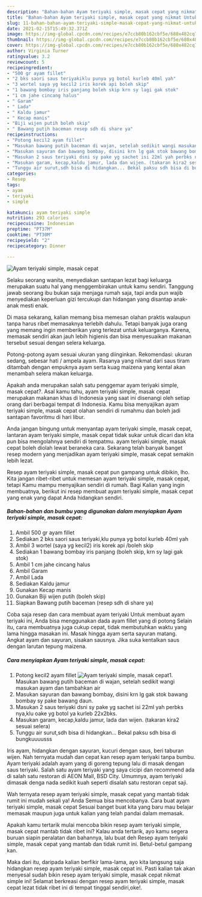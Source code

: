 ```yaml
---
description: "Bahan-bahan Ayam teriyaki simple, masak cepat yang nikmat Untuk Jualan"
title: "Bahan-bahan Ayam teriyaki simple, masak cepat yang nikmat Untuk Jualan"
slug: 11-bahan-bahan-ayam-teriyaki-simple-masak-cepat-yang-nikmat-untuk-jualan
date: 2021-02-15T15:49:32.371Z
image: https://img-global.cpcdn.com/recipes/e7ccb80b162cbf5e/680x482cq70/ayam-teriyaki-simple-masak-cepat-foto-resep-utama.jpg
thumbnail: https://img-global.cpcdn.com/recipes/e7ccb80b162cbf5e/680x482cq70/ayam-teriyaki-simple-masak-cepat-foto-resep-utama.jpg
cover: https://img-global.cpcdn.com/recipes/e7ccb80b162cbf5e/680x482cq70/ayam-teriyaki-simple-masak-cepat-foto-resep-utama.jpg
author: Virginia Turner
ratingvalue: 3.2
reviewcount: 5
recipeingredient:
- "500 gr ayam fillet"
- "2 bks saori saus teriyakiklu punya yg botol kurleb 40ml yah"
- "3 wortel saya yg kecil2 iris korek api boleh skip"
- "1 bawang bombay iris panjang boleh skip krn sy lagi gak stok"
- "1 cm jahe cincang halus"
- " Garam"
- " Lada"
- " Kaldu jamur"
- " Kecap manis"
- "Biji wijen putih boleh skip"
- " Bawang putih baceman resep sdh di share ya"
recipeinstructions:
- "Potong kecil2 ayam fillet"
- "Masukan bawang putih baceman di wajan, setelah sedikit wangi masukan ayam dan tambahkan air"
- "Masukan sayuran dan bawang bombay, disini krn lg gak stok bawang bombay sy pake bawang daun."
- "Masukan 2 saus teriyaki dsni sy pake yg sachet isi 22ml yah perbks nya,klu oake yg botol ya kurleb 22x2bks."
- "Masukan garam, kecap,kaldu jamur, lada dan wijen. (takaran kira2 sesuai selera)"
- "Tunggu air surut,sdh bisa di hidangkan... Bekal paksu sdh bisa di bungkuuuusss"
categories:
- Resep
tags:
- ayam
- teriyaki
- simple

katakunci: ayam teriyaki simple 
nutrition: 293 calories
recipecuisine: Indonesian
preptime: "PT37M"
cooktime: "PT30M"
recipeyield: "2"
recipecategory: Dinner

---
```



![Ayam teriyaki simple, masak cepat](https://img-global.cpcdn.com/recipes/e7ccb80b162cbf5e/680x482cq70/ayam-teriyaki-simple-masak-cepat-foto-resep-utama.jpg)

Selaku seorang wanita, menyediakan santapan lezat bagi keluarga merupakan suatu hal yang menggembirakan untuk kamu sendiri. Tanggung jawab seorang ibu bukan saja menjaga rumah saja, tapi anda pun wajib menyediakan keperluan gizi tercukupi dan hidangan yang disantap anak-anak mesti enak.

Di masa  sekarang, kalian memang bisa memesan olahan praktis walaupun tanpa harus ribet memasaknya terlebih dahulu. Tetapi banyak juga orang yang memang ingin memberikan yang terlezat untuk keluarganya. Karena, memasak sendiri akan jauh lebih higienis dan bisa menyesuaikan makanan tersebut sesuai dengan selera keluarga. 

Potong-potong ayam sesuai ukuran yang diinginkan. Rekomendasi: ukuran sedang, sebesar hati / ampela ayam. Rasanya yang nikmat dari saus tiram ditambah dengan empuknya ayam serta kuag maizena yang kental akan menambah selera makan keluarga.

Apakah anda merupakan salah satu penggemar ayam teriyaki simple, masak cepat?. Asal kamu tahu, ayam teriyaki simple, masak cepat merupakan makanan khas di Indonesia yang saat ini disenangi oleh setiap orang dari berbagai tempat di Indonesia. Kamu bisa menyajikan ayam teriyaki simple, masak cepat olahan sendiri di rumahmu dan boleh jadi santapan favoritmu di hari libur.

Anda jangan bingung untuk menyantap ayam teriyaki simple, masak cepat, lantaran ayam teriyaki simple, masak cepat tidak sukar untuk dicari dan kita pun bisa mengolahnya sendiri di tempatmu. ayam teriyaki simple, masak cepat boleh diolah lewat beraneka cara. Sekarang telah banyak banget resep modern yang menjadikan ayam teriyaki simple, masak cepat semakin lebih lezat.

Resep ayam teriyaki simple, masak cepat pun gampang untuk dibikin, lho. Kita jangan ribet-ribet untuk memesan ayam teriyaki simple, masak cepat, tetapi Kamu mampu menyajikan sendiri di rumah. Bagi Kalian yang ingin membuatnya, berikut ini resep membuat ayam teriyaki simple, masak cepat yang enak yang dapat Anda hidangkan sendiri.

<!--inarticleads1-->

##### Bahan-bahan dan bumbu yang digunakan dalam menyiapkan Ayam teriyaki simple, masak cepat:

1. Ambil 500 gr ayam fillet
1. Sediakan 2 bks saori saus teriyaki,klu punya yg botol kurleb 40ml yah
1. Ambil 3 wortel (saya yg kecil2) iris korek api /boleh skip
1. Sediakan 1 bawang bombay iris panjang (boleh skip, krn sy lagi gak stok)
1. Ambil 1 cm jahe cincang halus
1. Ambil  Garam
1. Ambil  Lada
1. Sediakan  Kaldu jamur
1. Gunakan  Kecap manis
1. Gunakan Biji wijen putih (boleh skip)
1. Siapkan  Bawang putih baceman (resep sdh di share ya)


Coba saja resep dan cara membuat ayam teriyaki Untuk membuat ayam teriyaki ini, Anda bisa menggunakan dada ayam fillet yang di potong Selain itu, cara membuatnya juga cukup cepat, tidak membutuhkan waktu yang lama hingga masakan ini. Masak hingga ayam serta sayuran matang. Angkat ayam dan sayuran, sisakan sausnya. Jika suka kentalkan saus dengan larutan tepung maizena. 

<!--inarticleads2-->

##### Cara menyiapkan Ayam teriyaki simple, masak cepat:

1. Potong kecil2 ayam fillet
<img src="https://img-global.cpcdn.com/steps/b75caf47901de508/160x128cq70/ayam-teriyaki-simple-masak-cepat-langkah-memasak-1-foto.jpg" alt="Ayam teriyaki simple, masak cepat">1. Masukan bawang putih baceman di wajan, setelah sedikit wangi masukan ayam dan tambahkan air
1. Masukan sayuran dan bawang bombay, disini krn lg gak stok bawang bombay sy pake bawang daun.
1. Masukan 2 saus teriyaki dsni sy pake yg sachet isi 22ml yah perbks nya,klu oake yg botol ya kurleb 22x2bks.
1. Masukan garam, kecap,kaldu jamur, lada dan wijen. (takaran kira2 sesuai selera)
1. Tunggu air surut,sdh bisa di hidangkan... Bekal paksu sdh bisa di bungkuuuusss


Iris ayam, hidangkan dengan sayuran, kucuri dengan saus, beri taburan wijen. Nah ternyata mudah dan cepat kan resep ayam teriyaki tanpa bumbu. Ayam teriyaki adalah ayam yang di goreng tepung lalu di masak dengan saus teriyaki. Salah satu ayam teriyaki yang saya cicipi dan recommend ada di salah satu restoran di AEON Mall, BSD City. Umumnya, ayam teriyaki dimasak denga nada sedikit kuah seperti disalah satu restoran cepat saji. 

Wah ternyata resep ayam teriyaki simple, masak cepat yang mantab tidak rumit ini mudah sekali ya! Anda Semua bisa mencobanya. Cara buat ayam teriyaki simple, masak cepat Sesuai banget buat kita yang baru mau belajar memasak maupun juga untuk kalian yang telah pandai dalam memasak.

Apakah kamu tertarik mulai mencoba bikin resep ayam teriyaki simple, masak cepat mantab tidak ribet ini? Kalau anda tertarik, ayo kamu segera buruan siapin peralatan dan bahannya, lalu buat deh Resep ayam teriyaki simple, masak cepat yang mantab dan tidak rumit ini. Betul-betul gampang kan. 

Maka dari itu, daripada kalian berfikir lama-lama, ayo kita langsung saja hidangkan resep ayam teriyaki simple, masak cepat ini. Pasti kalian tak akan menyesal sudah bikin resep ayam teriyaki simple, masak cepat nikmat simple ini! Selamat berkreasi dengan resep ayam teriyaki simple, masak cepat lezat tidak ribet ini di tempat tinggal sendiri,oke!.

